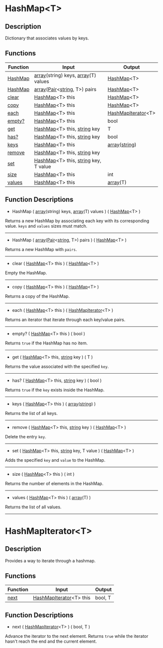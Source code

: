 <a id="hashmap"></a>
# HashMap\<T\>
## Description

Dictionary that associates values by keys.

## Functions

|Function|Input|Output|
|-|-|-|
|[HashMap](#hashmap_1)|[array](/en/lib/array#array)(string) keys, [array](/en/lib/array#array)(T) values|[HashMap](#hashmap)\<T\>|
|[HashMap](#hashmap_2)|[array](/en/lib/array#array)([Pair](/en/lib/pair#pair)\<[string](/en/lib/string#string), T\>) pairs|[HashMap](#hashmap)\<T\>|
|[clear](#clear)|[HashMap](#hashmap)\<T\> this|[HashMap](#hashmap)\<T\>|
|[copy](#copy)|[HashMap](#hashmap)\<T\> this|[HashMap](#hashmap)\<T\>|
|[each](#each)|[HashMap](#hashmap)\<T\> this|[HashMapIterator](#hashmapiterator)\<T\>|
|[empty?](#empty)|[HashMap](#hashmap)\<T\> this|bool|
|[get](#get)|[HashMap](#hashmap)\<T\> this, [string](/en/lib/string#string) key|T|
|[has?](#has)|[HashMap](#hashmap)\<T\> this, [string](/en/lib/string#string) key|bool|
|[keys](#keys)|[HashMap](#hashmap)\<T\> this|[array](/en/lib/array#array)([string](/en/lib/string#string))|
|[remove](#remove)|[HashMap](#hashmap)\<T\> this, [string](/en/lib/string#string) key||
|[set](#set)|[HashMap](#hashmap)\<T\> this, [string](/en/lib/string#string) key, T value||
|[size](#size)|[HashMap](#hashmap)\<T\> this|int|
|[values](#values)|[HashMap](#hashmap)\<T\> this|[array](/en/lib/array#array)(T)|

## Function Descriptions

<a id="hashmap_1"></a>
- HashMap ( [array](/en/lib/array#array)(string) keys, [array](/en/lib/array#array)(T) values ) ( [HashMap](#hashmap)\<T\> )

Returns a new HashMap by associating each key with its corresponding value.
`keys` and `values` sizes must match.
___

<a id="hashmap_2"></a>
- HashMap ( [array](/en/lib/array#array)([Pair](/en/lib/pair#pair)\<[string](/en/lib/string#string), T\>) pairs ) ( [HashMap](#hashmap)\<T\> )

Returns a new HashMap with `pairs`.
___

<a id="clear"></a>
- clear ( [HashMap](#hashmap)\<T\> this ) ( [HashMap](#hashmap)\<T\> )

Empty the HashMap.
___

<a id="copy"></a>
- copy ( [HashMap](#hashmap)\<T\> this ) ( [HashMap](#hashmap)\<T\> )

Returns a copy of the HashMap.
___

<a id="each"></a>
- each ( [HashMap](#hashmap)\<T\> this ) ( [HashMapIterator](#hashmapiterator)\<T\> )

Returns an iterator that iterate through each key/value pairs.
___

<a id="empty"></a>
- empty? ( [HashMap](#hashmap)\<T\> this ) ( bool )

Returns `true` if the HashMap has no item.
___

<a id="get"></a>
- get ( [HashMap](#hashmap)\<T\> this, [string](/en/lib/string#string) key ) ( T )

Returns the value associated with the specified `key`.
___

<a id="has"></a>
- has? ( [HashMap](#hashmap)\<T\> this, [string](/en/lib/string#string) key ) ( bool )

Returns `true` if the `key` exists inside the HashMap.
___

<a id="keys"></a>
- keys ( [HashMap](#hashmap)\<T\> this ) ( [array](/en/lib/array#array)([string](/en/lib/string#string)) )

Returns the list of all keys.
___

<a id="remove"></a>
- remove ( [HashMap](#hashmap)\<T\> this, [string](/en/lib/string#string) key ) ( [HashMap](#hashmap)\<T\> )

Delete the entry `key`.
___

<a id="set"></a>
- set ( [HashMap](#hashmap)\<T\> this, [string](/en/lib/string#string) key, T value ) ( [HashMap](#hashmap)\<T\> )

Adds the specified `key` and `value` to the HashMap.
___

<a id="size"></a>
- size ( [HashMap](#hashmap)\<T\> this ) ( int )

Returns the number of elements in the HashMap.
___

<a id="values"></a>
- values ( [HashMap](#hashmap)\<T\> this ) ( [array](/en/lib/array#array)(T) )

Returns the list of all values.
___

<a id="hashmapiterator"></a>
# HashMapIterator\<T\>
## Description

Provides a way to iterate through a hashmap.

## Functions

|Function|Input|Output|
|-|-|-|
|[next](#next)|[HashMapIterator](#hashmapiterator)\<T\> this|bool, T|

## Function Descriptions

<a id="next"></a>
- next ( [HashMapIterator](#hashmapiterator)\<T\> ) ( bool, T )

Advance the iterator to the next element.
Returns `true` while the iterator hasn't reach the end and the current element.